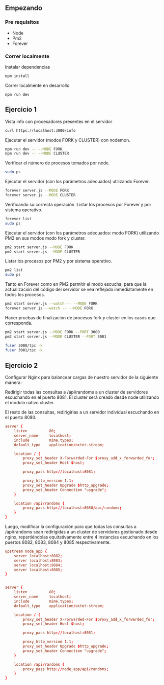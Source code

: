 ## Empezando
### Pre requisitos
* Node
* Pm2
* Forever

### Correr localmente
Instalar dependencias
```sh
npm install
```

Correr localmente en desarrollo
```
npm run dev
```

## Ejercicio 1

Vista info con procesadores presentes en el servidor
```bash
curl https://localhost:3000/info
```

Ejecutar el servidor (modos FORK y CLUSTER) con nodemon.
```sh
npm run dev -- --MODE FORK
npm run dev -- --MODE CLUSTER
```

Verificar el número de procesos tomados por node.
```sh
sudo ps
```

Ejecutar el servidor (con los parámetros adecuados) utilizando Forever.

```sh
forever server.js --MODE FORK
forever server.js --MODE CLUSTER
```

Verificando su correcta operación. Listar los procesos por Forever y por sistema operativo.

```sh
forever list
sudo ps
```

Ejecutar el servidor (con los parámetros adecuados: modo FORK) utilizando PM2 en sus modos modo fork y cluster.

```sh
pm2 start server.js --MODE FORK
pm2 start server.js --MODE CLUSTER
```

Listar los procesos por PM2 y por sistema operativo.
```sh
pm2 list
sudo ps
```

Tanto en Forever como en PM2 permitir el modo escucha, para que la actualización del código del servidor se vea reflejado inmediatamente en todos los procesos.

```sh
pm2 start server.js --watch -- --MODE FORK
forever server.js --watch -- --MODE FORK
```

Hacer pruebas de finalización de procesos fork y cluster en los casos que corresponda.

```sh
pm2 start server.js --MODE FORK --PORT 3000
pm2 start server.js --MODE CLUSTER --PORT 3001

fuser 3000/tpc -k
fuser 3001/tpc -k
```

## Ejercicio 2
Configurar Nginx para balancear cargas de nuestro servidor de la siguiente manera:

Redirigir todas las consultas a /api/randoms a un cluster de servidores escuchando en el puerto 8081. El cluster será creado desde node utilizando el módulo nativo cluster.

El resto de las consultas, redirigirlas a un servidor individual escuchando en el puerto 8080.

```nginx.conf
server {
    listen          80;
    server_name     localhost;
    include         mime.types;
    default_type    application/octet-stream;

    location / {
        proxy_set_header X-Forwarded-For $proxy_add_x_forwarded_for;
        proxy_set_header Host $host;

        proxy_pass http://localhost:8081;

        proxy_http_version 1.1;
        proxy_set_header Upgrade $http_upgrade;
        proxy_set_header Connection "upgrade";
    }

    location /api/randoms {
        proxy_pass http://localhost:8080/api/randoms;
    }
}
```

Luego, modificar la configuración para que todas las consultas a /api/randoms sean redirigidas a un cluster de servidores gestionado desde nginx, repartiéndolas equitativamente entre 4 instancias escuchando en los puertos 8082, 8083, 8084 y 8085 respectivamente.

```nginx.conf
upstream node_app {
    server localhost:8082;
    server localhost:8083;
    server localhost:8084;
    server localhost:8085;
}


server {
    listen          80;
    server_name     localhost;
    include         mime.types;
    default_type    application/octet-stream;

    location / {
        proxy_set_header X-Forwarded-For $proxy_add_x_forwarded_for;
        proxy_set_header Host $host;

        proxy_pass http://localhost:8081;

        proxy_http_version 1.1;
        proxy_set_header Upgrade $http_upgrade;
        proxy_set_header Connection "upgrade";
    }

    location /api/randoms {
        proxy_pass http://node_app/api/randoms;
    }
}
```

